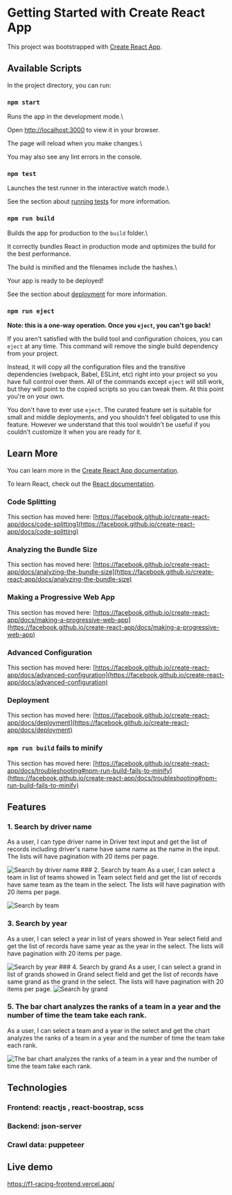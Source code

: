 
# Getting Started with Create React App

  

This project was bootstrapped with [Create React App](https://github.com/facebook/create-react-app).

  

## Available Scripts

  

In the project directory, you can run:

  

### `npm start`

  

Runs the app in the development mode.\

Open [http://localhost:3000](http://localhost:3000) to view it in your browser.

  

The page will reload when you make changes.\

You may also see any lint errors in the console.

  

### `npm test`

  

Launches the test runner in the interactive watch mode.\

See the section about [running tests](https://facebook.github.io/create-react-app/docs/running-tests) for more information.

  

### `npm run build`

  

Builds the app for production to the `build` folder.\

It correctly bundles React in production mode and optimizes the build for the best performance.

  

The build is minified and the filenames include the hashes.\

Your app is ready to be deployed!

  

See the section about [deployment](https://facebook.github.io/create-react-app/docs/deployment) for more information.

  

### `npm run eject`

  

**Note: this is a one-way operation. Once you `eject`, you can't go back!**

  

If you aren't satisfied with the build tool and configuration choices, you can `eject` at any time. This command will remove the single build dependency from your project.

  

Instead, it will copy all the configuration files and the transitive dependencies (webpack, Babel, ESLint, etc) right into your project so you have full control over them. All of the commands except `eject` will still work, but they will point to the copied scripts so you can tweak them. At this point you're on your own.

  

You don't have to ever use `eject`. The curated feature set is suitable for small and middle deployments, and you shouldn't feel obligated to use this feature. However we understand that this tool wouldn't be useful if you couldn't customize it when you are ready for it.

  

## Learn More

  

You can learn more in the [Create React App documentation](https://facebook.github.io/create-react-app/docs/getting-started).

  

To learn React, check out the [React documentation](https://reactjs.org/).

  

### Code Splitting

  

This section has moved here: [https://facebook.github.io/create-react-app/docs/code-splitting](https://facebook.github.io/create-react-app/docs/code-splitting)

  

### Analyzing the Bundle Size

  

This section has moved here: [https://facebook.github.io/create-react-app/docs/analyzing-the-bundle-size](https://facebook.github.io/create-react-app/docs/analyzing-the-bundle-size)

  

### Making a Progressive Web App

  

This section has moved here: [https://facebook.github.io/create-react-app/docs/making-a-progressive-web-app](https://facebook.github.io/create-react-app/docs/making-a-progressive-web-app)

  

### Advanced Configuration

  

This section has moved here: [https://facebook.github.io/create-react-app/docs/advanced-configuration](https://facebook.github.io/create-react-app/docs/advanced-configuration)

  

### Deployment

  

This section has moved here: [https://facebook.github.io/create-react-app/docs/deployment](https://facebook.github.io/create-react-app/docs/deployment)

  

### `npm run build` fails to minify

  

This section has moved here: [https://facebook.github.io/create-react-app/docs/troubleshooting#npm-run-build-fails-to-minify](https://facebook.github.io/create-react-app/docs/troubleshooting#npm-run-build-fails-to-minify)


## Features
### 1. Search by driver name
As a user, I can type driver name in Driver text input and get the list of records including driver's name have same name as the name in the input. The lists will have pagination with 20 items per page.

<img alt="Search by driver name" src="https://lh3.googleusercontent.com/rJfMR2s0_8YQ8TLX0zgt0S_3huJsmZmTaYF4IR-ixPUuqUITnK88S0LSwD53e6JV6ANisF0mZ4qeTW62kod5EH6gYSZPlzcZNDtrcnwO8-ZJXfxqPLutLMH4XPYqYhi0nmibybxoeXwmv24Ifuz3JhrY2QzGNnRFaopT1IiebivPmQguGPmK6het_ZTa38dpVW8o6ruTMHcGgvACUOYc9hjVi3TV6R4Cty2Znr1c3Y8hyEx_3A-2Qe7nqhpD3JHaAU9a71dpuANbG-wuwk9pUEihQXNLfj2CdcFD8ncq5aE4Up2mOaNMPW1gGo5WvrN0eDEK765fBZPaRlomqrlZO797XzEvQykKLevK4cE9wD-9OSJ3bDzqWyNeZNYinCHqQNoz9iCRr95udC0douCdF3_IYGO2xIPfdic1twdUupoWwiCsRdDsKGYUKPy5m9yMjsSmrVsLfOLiaOPpfHGULEDnVMl-yHrowsRJ4n-9Tqhc_ix5gwfTHtie7DrtJuSEP6DpEXR5Ww7nh06g80WnFZ8AAh3hr2sRb7Nxp-tyuGpZFqaIC1ZmxttdceQ3FwW3kyW1khTEWTBC4rl_eD0a8IMtmi4_HFeOf0-rBg_gBRGH7IrC0rO6EAGXuHwEATrjhp-WDJAgr21Ri38C6XSGL6AXlAkgZEtAW9p8b70Yxh8LBYit4RW88tf_dV1xmh5bK9OtRud2x29uP6ui3DhXfLSTk0-_6miDSI5HQtfem9XSha6RLN-AdwGTjQq7icFvMH3UMVGqRenmfORM1IDlAk-WiDI12SR3_xklEXDkPMI4-mcCuN8Q98ciPsNMZFsvLZ8h5f6sKoBX4EpLM_7cO2v9bQ3_nbPNZ-tBb5fi_uicwTYvvAz2ot5yG6KIlS3Pn2QpOEOTtbXXrRPnVBc9EyMpEfdaIWOjqVPz8enxO4jD-bkRPCTKe4tw70DQFLkmZzKYr-EF0MzJgQynHLHsOojdzTCLUadzGWfIJUqIs9xCc1YgR1WXJi6_yitl3XrpZjZ0JaMMKNQWf7wosEhyEP-1C_E=w1000-h493-s-no?authuser=0" />
### 2. Search by team
As a user, I can select a team in list of teams showed in Team select field and get the list of records have same team as the team in the select. The lists will have pagination with 20 items per page.

<img alt="Search by team"
src="https://lh3.googleusercontent.com/h9_WE7icWf6mrb2cAeMUzAbKOWwxnULWjbw6ehNFoJNdL6gr4Lh3P6ly0ekA16jorvQV8wuXiDOrJlg1BmCs49HB70wnG8gsKUZ-N_1WoWrOpsbnRdpz4fxzMXBljK_kIShoqLLRiHjdOYf6rVSX469i52pa625SyuH-gG1iq9htOSiVKYV_8ZMW7mH2zpdlMliFNVkw_HdzxTnGJ3YVipdNGK3afdcgLZw8mGI_5cajVWrVKqs7CnlgLJgUR256aLxe_MJh-tM_lgRDmyzcKpkcpm-isDBhUAveumeQ8Eg_MkMzpIGv2_ruK2yVLAaTOea7TR7cBIfWPjTIXIEejZSlMuxui0Csq7F40jexemc6IG4kBmczzCfLhrQr8onM38aHvoDJLsVBujoLgmUL5sMLlvGYr9iGIa3kkP8uaPN6iB7N33zoUOFhB8Gd58lYQ8GVpeKLUZBN_NhWrzqGtPubumGhEgg5fgFlZkBKCGFvUeisxDR9oUrUZd8ROLCOlZ4zmHkZrYAhS-81FGkDg7v0jMSoWLpLiZv-VdJdtMgTSNM7K9WXXI_tsWIyL2CJY08JYtr9B3dy8U0dY8kzaCE28VJdD5tlzUkAUw431sjENa_nTt4AG2ZROchrBTanLiy9Jvyek2MAeU5EadcFfh3oxzglb3i84k2XJTWn8bgJYLkoMYEyCXlQ6nIqQXIzm_ElvurpeTMU3oxZl3Z6QCIvcX7VjWqmoKs-4yYjxUnntHkfcuBjzVJH1fTqYc5VY76FN--Xwgyvg3otn_1Ejg8NOLEM77qbJtq8Uja0TXdjSpGAVicsGamon0LCTrPmQNuc0YzP7pV208wTYzLzIJou7LIjhBCQIGEvpbLw8zkFQIJEvyKdyHgUzVFjPZrM78bPMMM9liSaYnjeJ7emLqJhtDYHyAmyQtRQgUO3ZEzbjCYvfd8976wVcFMmrHmePBJkczPFSGGkYOKhbTJafJoF1kDLX9r8WI5InHWEY8_qN7DYGV55e1cPMd55bMylv5zTyMytH-4EDGJ1TpwM7xd-SSM=w1000-h493-s-no?authuser=0" />
### 3. Search by year
As a user, I can select a year in list of years showed in Year select field and get the list of records have same year as the year in the select. The lists will have pagination with 20 items per page.

<img alt="Search by year" src="https://lh3.googleusercontent.com/fz0RHC5d6xujuHXRG3x2tvVo2r3BRYV-2n_nmeL5wKlkFNBS2r61Pej9S63ueeVpt63X1PSaEaxuAkRzVr8TUe6ge-ICQmWHVQt_BB7HsCB0IgDsCBzWuLwwvMtIwLd0cpSPhVsAVWiUnfxJPtA2UmhRL2AxEPEirns5bOaIDjHv-SD_nAFVKk1BDRDPWbd87KIp5bXF0lgb1RDrjGdsefGyroMfba-fwk8Gv14vv_ckRuEEm0-rZvPWOTRRBIh_TMMaK0ZvBCANYsgFeAr2M4Uhu_cL67HQYUOx-QDhJW6xLEjS2DseHwVQaPruq9JysbZ7dg_IDQNcLPxO8s4RgZqwQ8LJSycXqIEZRPx3M2w1Ha5S8Rykj9aKM_0hGvQtDQCjCIxZlmnxVSvS6ZkVWeEkFWWptXPlYoqaSR8Zq05vOwoVo1u0zNpT3nKkPmfX-rECOs7m7xzQB20tNtzuvaN6uQzGLr9_DmDXTSs7xg-4m4hhdTIh5qGzQUbaBKPpARqDTc2xOcm9u9z7myPVKzzZ3PMUzfsuEgw1afYyeTeuysC4-bGa9tuZb5Kh5aghP3psxaEaXyCiQ7rF1yAdDTaRyPGPoC26hZv46mcpcNOeuRW67dujV2fxt3Bw4VpsCgncdwe-4rrvY9g3eSG3O7K3JMClMw7684IouHMa0AejpKPEBZnVlgzUDbbnQoZksaIFQ92AtqDlcKft8Wh8xVYiDzmkgm0n3cc21HwE8ll3PBPqT7vTkpugywFYsmFgbAOb3JTPNPekerdD34f0LBqdaxnjK4OHYC99kgc3AYEv9_ecxc9f1VBla-Kw9dt5CVPzV3waLDZ73UoJp_nJmXA2EQdJcz5x37FEyRUGvcOG5WZmwaZ5KTBrJdLlozqF1LF12MMH3836IX-ygBs4P2xJMkaYp2mSS83bwOuVRcEkebwPzQZ8d_Bo_9t2wulv74flzz91oCvUWl8MJ8nu0TBf6tZyGm-MZR6K1fks9LLIerKFJYFdLmvEaAlBgTqgzINlMOByG-V33zzgVJsaaxfbacc=w1000-h493-s-no?authuser=0"/>
### 4. Search by grand
As a user, I can select a grand in list of grands showed in Grand select field and get the list of records have same grand as the grand in the select. The lists will have pagination with 20 items per page.


<img alt="Search by grand" src="https://lh3.googleusercontent.com/6XUJ1a30L1ui5Dvqynfaxej_NB1xVavsSlg2q_4LyBcnOMd_ccn1xPOkh2rOZ3QqeXjGhVkN69pMs-cZ9Puxof9ANQfAqxQf7_Eoz1un_kGoAETNWZWmcFTWv3pH19Ivb-pKSW6q-uCsKPY1alU794rGu_9RzhdS0JJ7cGbBnrjsBYmWzo-Ckqnj5EZ3pJ__RpHwrz-QxRfEel8GxD8vqwaq1YLgjTGXxHCJ6YeuqzB2HEjMkVi8sLYTtGJYslCnXwdNNKR8dTArEEeiYEwAy0EmnyS51XfuprImDPJRdmf9nZ0ldIxYku1_u-oJ-s4eNf6w5fz3SYcApfpQndUbRMRHfMN55OoZJr-ZfiSQPtmfR0wr9dNnESCBwu1Q8BeRc1vrwTFUCwqFH85r3TzRZfCBLvweY2CgPBAzu80x3d0ZAOPqfbS-43aKwiht_kLbPvKqz2TexScmrR87WBj75NITD4jQak_-r87-TN8iJTsTdTigvU7_tQlmbhrDBHmVP3t2gSwr9auGxDe5vkLY0QO8MyFzYF6IQtmTUP5UiuIhOdoWIOIyV_u_JYM5NFi2pAPJ5wEaAjy-bDi3DB6Gz5XDv7MyzT5roOvXysQ0fkLlvC5p_bxR8dwZajfuC-FHDkoqfXpcgDaef0uTbTFxa6RvmWrlhXNIVoXaLsZDQ_2TAgFpHOCzlXxRu2auKhbnK7YpfLaFt31uXBG_e0CvYakP_3F_SVD1CKmDgPKLstEA5bFPolVy9KY4zX_dbCC7A-ZpA3ULowhgCjUkd7f2Czbkdupv29eTTtlaU-VHt2ASlXHSAcpdcDawAa34nwAh_L3peQxYIrBpIuuHiJHzUyDjW6BUD0quMqpZjfGKJfUbNzUQRzsTy-DZNJ9ZPLpyRqD7tsp7zGAlqRBTdeddbM7Ug1YSKL9a2so7tlQPEsVvbGhGcQjUAjU4MmSG4OCE0lPHAmcHZVL0H-tVj2UmfigFwn7HZ8vz5925whKw9tVpJNYEohci4WIvJw0b8LVzV3wjhBf0VWSIthu2wTajg_tLkz8=w1000-h493-s-no?authuser=0"/>

### 5. The bar chart analyzes the ranks of a team in a year and the number of time the team take each rank.
As a user, I can select a team and a year in the select and get the chart analyzes the ranks of a team in a year and the number of time the team take each rank.

<img alt="The bar chart analyzes the ranks of a team in a year and the number of time the team take each rank." src="https://lh3.googleusercontent.com/YkyPSutPjLASoRKzEgNCfRH6ZGu5n4wOzwTM4pxCwVD5_ljQ8L0y99z95qrp3io5x98Ex0IJdkJ4HV_orlm_l0KEAB86vUb6zdnDis4EPg3BWM3ytIGtUQqoJ_fkyh5esEGAOoNEO5nvpXAHxXnLpMjjFtu2zb1X981XAu9Bn8You8tBVJC6O5gEFQJqVrRLFTae_VEgL7y1Es0I46PZ8tv53mA0HMSasUhDPh1CUFcIC_J8ddxvHDxFZRTFNZT2-NXcbYyJVNRJs7NCOt6Mi1yEsbql33u1YKHkx-vK2SGT9HaYOYLHxoZ8REEz-eq7ni6nopWRejUzQ8SiI7qHkUyt3JbeEJjE5MajSV1JoCATIoeobBykAWF5RXYF1J69FAL3iS2H3GAmif1u547ihNvgsG3a7KbBwsgZLWaL_9WNKJPFKic6-uq0fU503PXyfoQya3AK6QrmvvxzholzorBIBiSYu5xY5t44NbPP7PON-gdWffNpqIqCrf-m-ABoBP8UXJHp5jonMGQubXrRklat9zWANRt8iPcI8wrS2yaD0tJXMHW_W4MbiHTrToVBevuiCGRcr-bI6rhtNmGS9ZTmJ_-ZqZKWSKpxviZV56YGb4rJwTxNO4dQE8zBBjMsncx4xvSaMvFwhu29_ECGNDozZsEsKH9nJedWXb5RNkQ0kdBXmqAJ2coSOZ5J_VLp5VrihAQG1xd7fZ8nNOD8ZCh_Yz2_MRVTNWagl0ARruZjXPfhfujHqQgPmHArnodaPS6tOijsBmoyDLEQ_wnZcwlKhFv8ew91ubjo1BIvpegbOUO-O0_AEJwC67N_000K6cdjV0XTvwuTgmas_6aSJ7d7huhBNPQvaf3CmLkMJvtl2sdYEI5Mrrb-JyAt5ZHciFqGHqJat90GUjQld80ilLn4huXnxhJAySkap0vfQimFNoIsTOHqPtpvMSqb5h-SOcrNPFIJR2-aril6JRIUyvMOA4VsItj_jzeWs9C1MRQ6XkSgJA2eWNbQsjtDPTIpjlYPEEIznsw01E5K1rDLiigy1E4=w1000-h493-s-no?authuser=0" />

## Technologies
### Frontend: reactjs , react-boostrap, scss
### Backend: json-server
### Crawl data: puppeteer

## Live demo

https://f1-racing-frontend.vercel.app/
